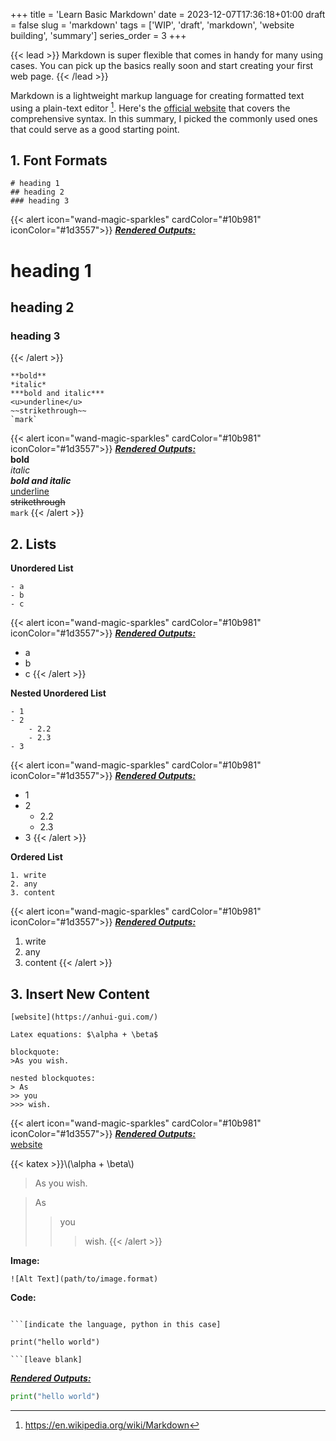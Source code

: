 +++
title = 'Learn Basic Markdown'
date = 2023-12-07T17:36:18+01:00
draft = false
slug = 'markdown'
tags = ['WIP', 'draft', 'markdown', 'website building', 'summary']
series_order = 3
+++


{{< lead >}}
Markdown is super flexible that comes in handy for many using cases. You can pick up the basics really soon and start creating your first web page.
{{< /lead >}}

Markdown is a lightweight markup language for creating formatted text using a plain-text editor [^1]. Here's the [official website](https://daringfireball.net/projects/markdown/syntax) that covers the comprehensive syntax. In this summary, I picked the commonly used ones that could serve as a good starting point.

## 1. Font Formats

``` 
# heading 1
## heading 2
### heading 3
```
{{< alert icon="wand-magic-sparkles" cardColor="#10b981" iconColor="#1d3557">}}
<u>***Rendered Outputs:***</u><br>
# heading 1
## heading 2
### heading 3
{{< /alert >}}
```
**bold**
*italic*
***bold and italic***
<u>underline</u>
~~strikethrough~~
`mark`
```
{{< alert icon="wand-magic-sparkles" cardColor="#10b981" iconColor="#1d3557">}}
<u>***Rendered Outputs:***</u><br>
**bold**<br>
*italic*<br>
***bold and italic***<br>
<u>underline</u><br>
~~strikethrough~~<br>
`mark`
{{< /alert >}}

## 2. Lists

**Unordered List**
```
- a
- b
- c
```
{{< alert icon="wand-magic-sparkles" cardColor="#10b981" iconColor="#1d3557">}}
<u>***Rendered Outputs:***</u><br>
- a
- b
- c
{{< /alert >}}

**Nested Unordered List**

```
- 1
- 2
 	- 2.2
 	- 2.3
- 3
```
{{< alert icon="wand-magic-sparkles" cardColor="#10b981" iconColor="#1d3557">}}
<u>***Rendered Outputs:***</u><br>
- 1
- 2
  - 2.2
  - 2.3
- 3
{{< /alert >}}


**Ordered List**

```
1. write
2. any
3. content
```
{{< alert icon="wand-magic-sparkles" cardColor="#10b981" iconColor="#1d3557">}}
<u>***Rendered Outputs:***</u><br>
1. write
2. any
3. content
{{< /alert >}}

## 3. Insert New Content <br>
```
[website](https://anhui-gui.com/)

Latex equations: $\alpha + \beta$

blockquote:
>As you wish.

nested blockquotes:
> As
>> you
>>> wish.
```
{{< alert icon="wand-magic-sparkles" cardColor="#10b981" iconColor="#1d3557">}}
<u>***Rendered Outputs:***</u><br>
[website](https://anhui-gui.com/)

{{< katex >}}\\(\alpha + \beta\\)

>As you wish.

> As
>> you
>>> wish.
{{< /alert >}}

**Image:**<br>
```
![Alt Text](path/to/image.format)

```

**Code:**
```

```[indicate the language, python in this case]

print("hello world")

```[leave blank]

```
<u>***Rendered Outputs:***</u><br>
```python
print("hello world")
```


[^1]: <https://en.wikipedia.org/wiki/Markdown>
